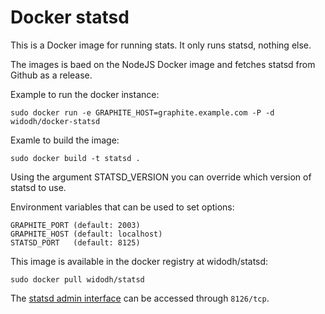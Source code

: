 # Docker statsd

This is a Docker image for running stats. It only runs statsd, nothing else.

The images is baed on the NodeJS Docker image and fetches statsd from Github as
a release.

Example to run the docker instance:

    sudo docker run -e GRAPHITE_HOST=graphite.example.com -P -d widodh/docker-statsd

Examle to build the image:

    sudo docker build -t statsd .

 Using the argument STATSD_VERSION you can override which version of statsd to use.

Environment variables that can be used to set options:

    GRAPHITE_PORT (default: 2003)
    GRAPHITE_HOST (default: localhost)
    STATSD_PORT   (default: 8125)

This image is available in the docker registry at widodh/statsd:

    sudo docker pull widodh/statsd

The [statsd admin interface](https://github.com/etsy/statsd/blob/master/docs/admin_interface.md) can be accessed through `8126/tcp`.
